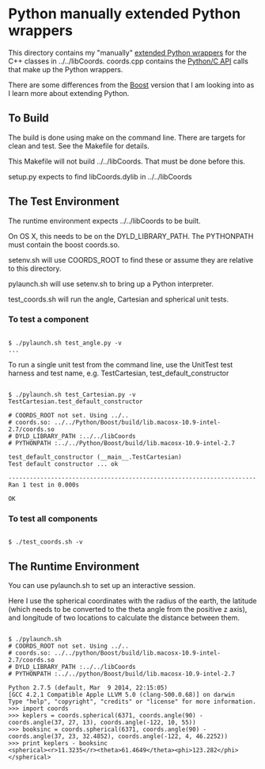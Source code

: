 # Python manually extended Python wrappers

This directory contains my "manually" [extended Python
wrappers](http://docs.python.org/extending/newtypes.html) for the C++
classes in ../../libCoords. coords.cpp contains the [Python/C
API](http://docs.python.org/c-api) calls that make up the
Python wrappers.

There are some differences from the [Boost](../Boost) version that
I am looking into as I learn more about extending Python.


## To Build

The build is done using make on the command line. There are targets
for clean and test. See the Makefile for details.

This Makefile will not build ../../libCoords. That must be done before this.

setup.py expects to find libCoords.dylib in ../../libCoords


## The Test Environment

The runtime environment expects ../../libCoords to be built.

On OS X, this needs to be on the DYLD_LIBRARY_PATH.
The PYTHONPATH must contain the boost coords.so.

setenv.sh will use COORDS_ROOT to find these or assume they are
relative to this directory.

pylaunch.sh will use setenv.sh to bring up a Python interpreter.

test_coords.sh will run the angle, Cartesian and spherical unit tests.


### To test a component

```

$ ./pylaunch.sh test_angle.py -v
...

```

To run a single unit test from the command line, use the UnitTest test
harness and test name, e.g. TestCartesian, test_default_constructor

```

$ ./pylaunch.sh test_Cartesian.py -v TestCartesian.test_default_constructor

# COORDS_ROOT not set. Using ../..
# coords.so: ../../Python/Boost/build/lib.macosx-10.9-intel-2.7/coords.so
# DYLD_LIBRARY_PATH :../../libCoords
# PYTHONPATH :../../Python/Boost/build/lib.macosx-10.9-intel-2.7

test_default_constructor (__main__.TestCartesian)
Test default constructor ... ok

----------------------------------------------------------------------
Ran 1 test in 0.000s

OK

```


### To test all components

```

$ ./test_coords.sh -v

```

## The Runtime Environment

You can use pylaunch.sh to set up an interactive session.

Here I use the spherical coordinates with the radius of the earth, the
latitude (which needs to be converted to the theta angle from the
positive z axis), and longitude of two locations to calculate the
distance between them.

```

$ ./pylaunch.sh
# COORDS_ROOT not set. Using ../..
# coords.so: ../../python/Boost/build/lib.macosx-10.9-intel-2.7/coords.so
# DYLD_LIBRARY_PATH :../../libCoords
# PYTHONPATH :../../python/Boost/build/lib.macosx-10.9-intel-2.7

Python 2.7.5 (default, Mar  9 2014, 22:15:05)
[GCC 4.2.1 Compatible Apple LLVM 5.0 (clang-500.0.68)] on darwin
Type "help", "copyright", "credits" or "license" for more information.
>>> import coords
>>> keplers = coords.spherical(6371, coords.angle(90) - coords.angle(37, 27, 13), coords.angle(-122, 10, 55))
>>> booksinc = coords.spherical(6371, coords.angle(90) - coords.angle(37, 23, 32.4852), coords.angle(-122, 4, 46.2252))
>>> print keplers - booksinc
<spherical><r>11.3235</r><theta>61.4649</theta><phi>123.282</phi></spherical>

```